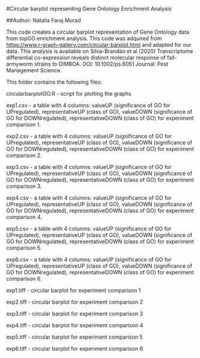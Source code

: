 #Circular barplot representing Gene Ontology Enrichment Analysis

##Author: Natalia Faraj Murad

This code creates a circular barplot representation of Gene
Ontology data from topGO enrichment analysis. This code was
adquired from https://www.r-graph-gallery.com/circular-barplot.html
and adapted for our data. This analysis is available on
Silva-Brandao et al (2020) Transcriptome differential co-expression 
reveals distinct molecular response of fall-armyworm strains to DIMBOA.
DOI: 10.1002/ps.6051 Journal: Pest Management Science.

This folder contains the following files:


circularbarplotGO.R - script for plotting the graphs

exp1.csv -  a table with 4 columns: valueUP (significance of GO for UPregulated), representativeUP (class of GO), valueDOWN (significance of GO for DOWNregulated), representativeDOWN (class of GO) for experiment comparison 1.

exp2.csv -  a table with 4 columns: valueUP (significance of GO for UPregulated), representativeUP (class of GO), valueDOWN (significance of GO for DOWNregulated), representativeDOWN (class of GO) for experiment comparison 2.

exp3.csv -  a table with 4 columns: valueUP (significance of GO for UPregulated), representativeUP (class of GO), valueDOWN (significance of GO for DOWNregulated), representativeDOWN (class of GO) for experiment comparison 3.

exp4.csv -  a table with 4 columns: valueUP (significance of GO for UPregulated), representativeUP (class of GO), valueDOWN (significance of GO for DOWNregulated), representativeDOWN (class of GO) for experiment comparison 4.

exp5.csv -  a table with 4 columns: valueUP (significance of GO for UPregulated), representativeUP (class of GO), valueDOWN (significance of GO for DOWNregulated), representativeDOWN (class of GO) for experiment comparison 5.

exp6.csv -  a table with 4 columns: valueUP (significance of GO for UPregulated), representativeUP (class of GO), valueDOWN (significance of GO for DOWNregulated), representativeDOWN (class of GO) for experiment comparison 6.


exp1.tiff - circular barplot for experiment comparison 1

exp2.tiff - circular barplot for experiment comparison 2

exp3.tiff - circular barplot for experiment comparison 3

exp4.tiff - circular barplot for experiment comparison 4

exp5.tiff - circular barplot for experiment comparison 5

exp6.tiff - circular barplot for experiment comparison 6
